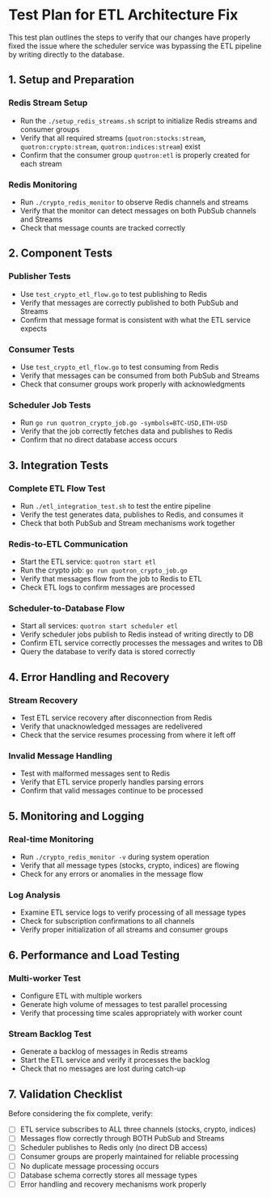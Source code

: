 # Test Plan for ETL Architecture Fix

This test plan outlines the steps to verify that our changes have properly fixed the issue where the scheduler service was bypassing the ETL pipeline by writing directly to the database.

## 1. Setup and Preparation

### Redis Stream Setup
- Run the `./setup_redis_streams.sh` script to initialize Redis streams and consumer groups
- Verify that all required streams (`quotron:stocks:stream`, `quotron:crypto:stream`, `quotron:indices:stream`) exist
- Confirm that the consumer group `quotron:etl` is properly created for each stream

### Redis Monitoring
- Run `./crypto_redis_monitor` to observe Redis channels and streams
- Verify that the monitor can detect messages on both PubSub channels and Streams
- Check that message counts are tracked correctly

## 2. Component Tests

### Publisher Tests
- Use `test_crypto_etl_flow.go` to test publishing to Redis
- Verify that messages are correctly published to both PubSub and Streams
- Confirm that message format is consistent with what the ETL service expects

### Consumer Tests
- Use `test_crypto_etl_flow.go` to test consuming from Redis
- Verify that messages can be consumed from both PubSub and Streams
- Check that consumer groups work properly with acknowledgments

### Scheduler Job Tests
- Run `go run quotron_crypto_job.go -symbols=BTC-USD,ETH-USD`
- Verify that the job correctly fetches data and publishes to Redis
- Confirm that no direct database access occurs

## 3. Integration Tests

### Complete ETL Flow Test
- Run `./etl_integration_test.sh` to test the entire pipeline
- Verify the test generates data, publishes to Redis, and consumes it
- Check that both PubSub and Stream mechanisms work together

### Redis-to-ETL Communication
- Start the ETL service: `quotron start etl`
- Run the crypto job: `go run quotron_crypto_job.go`
- Verify that messages flow from the job to Redis to ETL
- Check ETL logs to confirm messages are processed

### Scheduler-to-Database Flow
- Start all services: `quotron start scheduler etl`
- Verify scheduler jobs publish to Redis instead of writing directly to DB
- Confirm ETL service correctly processes the messages and writes to DB
- Query the database to verify data is stored correctly

## 4. Error Handling and Recovery

### Stream Recovery
- Test ETL service recovery after disconnection from Redis
- Verify that unacknowledged messages are redelivered
- Check that the service resumes processing from where it left off

### Invalid Message Handling
- Test with malformed messages sent to Redis
- Verify that ETL service properly handles parsing errors
- Confirm that valid messages continue to be processed

## 5. Monitoring and Logging

### Real-time Monitoring
- Run `./crypto_redis_monitor -v` during system operation
- Verify that all message types (stocks, crypto, indices) are flowing
- Check for any errors or anomalies in the message flow

### Log Analysis
- Examine ETL service logs to verify processing of all message types
- Check for subscription confirmations to all channels
- Verify proper initialization of all streams and consumer groups

## 6. Performance and Load Testing

### Multi-worker Test
- Configure ETL with multiple workers
- Generate high volume of messages to test parallel processing
- Verify that processing time scales appropriately with worker count

### Stream Backlog Test
- Generate a backlog of messages in Redis streams
- Start the ETL service and verify it processes the backlog
- Check that no messages are lost during catch-up

## 7. Validation Checklist

Before considering the fix complete, verify:

- [ ] ETL service subscribes to ALL three channels (stocks, crypto, indices)
- [ ] Messages flow correctly through BOTH PubSub and Streams
- [ ] Scheduler publishes to Redis only (no direct DB access)
- [ ] Consumer groups are properly maintained for reliable processing
- [ ] No duplicate message processing occurs
- [ ] Database schema correctly stores all message types
- [ ] Error handling and recovery mechanisms work properly